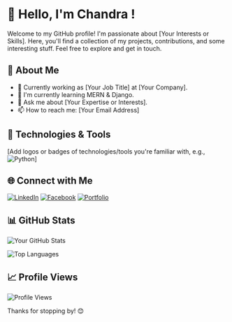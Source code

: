 # 👋 Hello, I'm Chandra !

Welcome to my GitHub profile! I'm passionate about [Your Interests or Skills]. Here, you'll find a collection of my projects, contributions, and some interesting stuff. Feel free to explore and get in touch.

## 🚀 About Me

- 💼 Currently working as [Your Job Title] at [Your Company].
- 🌱 I'm currently learning MERN & Django.
- 💬 Ask me about [Your Expertise or Interests].
- 📫 How to reach me: [Your Email Address]

## 🔧 Technologies & Tools

[Add logos or badges of technologies/tools you're familiar with, e.g., ![Python](https://img.shields.io/badge/Python-3776AB?style=flat&logo=python&logoColor=white)]

## 🌐 Connect with Me

[![LinkedIn](https://img.shields.io/badge/LinkedIn-YourLinkedInProfile-blue)](https://www.linkedin.com/in/chandra-sekhar-karmakar/)
[![Facebook](https://img.shields.io/badge/Facebook-YourTwitterHandle-blue)](https://twitter.com/yourtwitterhandle)
[![Portfolio](https://img.shields.io/badge/Portfolio-YourPortfolio-blue)](https://yourportfolio.com)

## 📊 GitHub Stats

![Your GitHub Stats](https://github-readme-stats.vercel.app/api?username=CHANDRA92&show_icons=true&theme=radical)

![Top Languages](https://github-readme-stats.vercel.app/api/top-langs/?username=CHANDRA92&layout=compact&theme=radical)

## 📈 Profile Views

![Profile Views](https://komarev.com/ghpvc/?username=CHANDRA92)

Thanks for stopping by! 😊

<!---
CHANDRA92/CHANDRA92 is a ✨ special ✨ repository because its `README.md` (this file) appears on your GitHub profile.
You can click the Preview link to take a look at your changes.
--->
